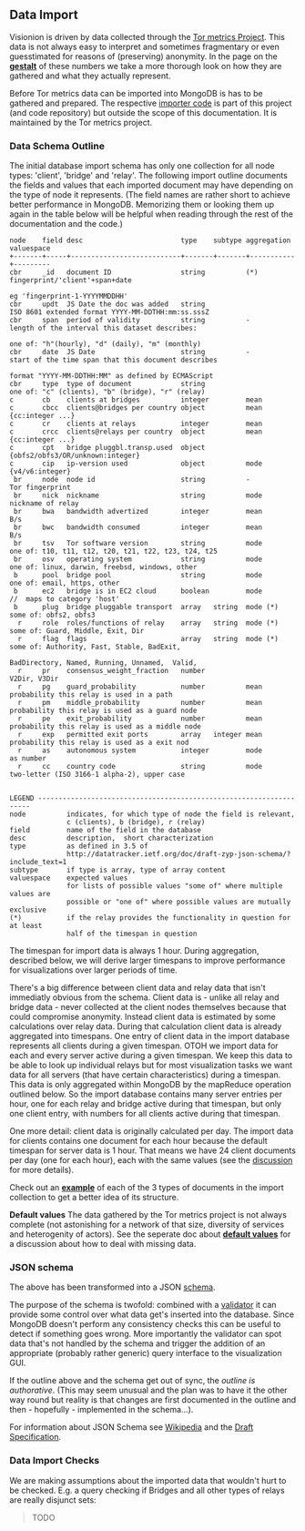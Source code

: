 ## Data Import

Visionion is driven by data collected through the [Tor metrics Project](https://metrics.torproject.org/‎).
This data is not always easy to interpret and sometimes fragmentary or even guesstimated for reasons of (preserving) anonymity.
In the page on the [**gestalt**](doc/gestalt.md) of these numbers we take a more thorough look on how they are gathered and what they actually represent.

Before Tor metrics data can be imported into MongoDB is has to be gathered and prepared. The respective [importer code](https://github.com/tomlurge/visionion/tree/master/importer) is part of this project (and code repository) but outside the scope of this documentation. It is maintained by the Tor metrics project.

### <span id="dataSchemaOutline">Data Schema Outline</span>

The initial database import schema has only one collection for all node types: 'client', 'bridge' and 'relay'.
The following import outline documents the fields and values that each imported document may have depending on the type of node it represents.
(The field names are rather short to achieve better performance in MongoDB.
Memorizing them or looking them up again in the table below will be helpful when reading through the rest of the documentation and the code.)

	node    field desc                        type    subtype aggregation valuespace
	+-------+-----+---------------------------+-------+-------+-----------+---------
	cbr     _id   document ID                 string          (*)         fingerprint/'client'+span+date
	                                                                      eg 'fingerprint-1-YYYYMMDDHH'
	cbr     updt  JS Date the doc was added   string                      ISO 8601 extended format YYYY-MM-DDTHH:mm:ss.sssZ
	cbr     span  period of validity          string          -           length of the interval this dataset describes:
	                                                                      one of: "h"(hourly), "d" (daily), "m" (monthly)
	cbr     date  JS Date                     string          -           start of the time span that this document describes
	                                                                      format "YYYY-MM-DDTHH:MM" as defined by ECMAScript
	cbr     type  type of document            string                      one of: "c" (clients), "b" (bridge), "r" (relay)
	c       cb    clients at bridges          integer         mean
	c       cbcc  clients@bridges per country object          mean        {cc:integer ...}
	c       cr    clients at relays           integer         mean
	c       crcc  clients@relays per country  object          mean        {cc:integer ...}
	c       cpt   bridge pluggbl.transp.used  object                      {obfs2/obfs3/OR/unknown:integer}
	c       cip   ip-version used             object          mode        {v4/v6:integer}
	 br     node  node id                     string          -           Tor fingerprint
	 br     nick  nickname                    string          mode        nickname of relay
	 br     bwa   bandwidth advertized        integer         mean        B/s
	 br     bwc   bandwidth consumed          integer         mean        B/s
	 br     tsv   Tor software version        string          mode        one of: t10, t11, t12, t20, t21, t22, t23, t24, t25
	 br     osv   operating system            string          mode        one of: linux, darwin, freebsd, windows, other
	 b      pool  bridge pool                 string          mode        one of: email, https, other
	 b      ec2   bridge is in EC2 cloud      boolean         mode        //  maps to category 'host'
	 b      plug  bridge pluggable transport  array   string  mode (*)    some of: obfs2, obfs3
	  r     role  roles/functions of relay    array   string  mode (*)    some of: Guard, Middle, Exit, Dir
	  r     flag  flags                       array   string  mode (*)    some of: Authority, Fast, Stable, BadExit, 
	                                                                      BadDirectory, Named, Running, Unnamed,  Valid, 
	  r     pr    consensus_weight_fraction   number                      V2Dir, V3Dir
	  r     pg    guard_probability           number          mean        probability this relay is used in a path
	  r     pm    middle_probability          number          mean        probability this relay is used as a guard node
	  r     pe    exit_probability            number          mean        probability this relay is used as a middle node
	  r     exp   permitted exit ports        array   integer mean        probability this relay is used as a exit nod
	  r     as    autonomous system           integer         mode        as number
	  r     cc    country code                string          mode        two-letter (ISO 3166-1 alpha-2), upper case


	LEGEND --------------------------------------------------------------------
	node          indicates, for which type of node the field is relevant,
	              c (clients), b (bridge), r (relay)
	field         name of the field in the database
	desc          description,	short characterization
	type          as defined in 3.5 of 
	              http://datatracker.ietf.org/doc/draft-zyp-json-schema/?include_text=1
	subtype       if type is array, type of array content
	valuespace    expected values
	              for lists of possible values "some of" where multiple values are
	              possible or "one of" where possible values are mutually exclusive
	(*)           if the relay provides the functionality in question for at least
	              half of the timespan in question
	 					

	
The timespan for import data is always 1 hour. During aggregation, described below, we will derive larger timespans to improve performance for  visualizations over larger periods of time.

There's a big difference between client data and relay data that isn't immediatly obvious from the schema.
Client data is - unlike all relay and bridge data - never collected at the client nodes themselves because that could compromise anonymity.
Instead client data is estimated by some calculations over relay data. During that calculation client data is already aggregated into timespans. One entry of client data in the import database represents all clients during a given timespan.
OTOH we import data for each and every server active during a given timespan. We keep this data to be able to look up individual relays but for most visualization tasks we want data for all servers (that have certain characteristics) during a timespan. This data is only aggregated within MongoDB by the mapReduce operation outlined below.
So the import database contains many server entries per hour, one for each relay and bridge active during that timespan, but only one client entry, with numbers for all clients active during that timespan.

One more detail: client data is originally calculated per day. The import data for clients contains one document for each hour because the default timespan for server data is 1 hour. That means we have 24 client documents per day (one for each hour), each with the same values (see the [discussion](https://github.com/tomlurge/visionion/issues/5) for more details).

Check out an [**example**](doc/import.md) of each of the 3 types of documents in the import collection to get a better idea of its structure.


**Default values**
The data gathered by the Tor metrics project is not always complete (not astonishing for a network of that size, diversity of services and heterogenity of actors). See the seperate doc about [**default values**](doc/defaults.md) for a discussion about how to deal with missing data.



### <span id="jsonSchema">JSON schema</span>
The above has been transformed into a JSON [schema](doc/schema.json).

The purpose of the schema is twofold: combined with a [validator](https://github.com/garycourt/JSV) it can provide some control over what data get's inserted into the database. Since MongoDB doesn't perform any consistency checks this can be useful to detect if something goes wrong.
More importantly the validator can spot data that's not handled by the schema and trigger the addition of an appropriate (probably rather generic) query interface to the visualization GUI.

If the outline above and the schema get out of sync, the *outline is authorative*.
(This may seem unusual and the plan was to have it the other way round but reality is that changes are first documented in the outline and then - hopefully - implemented  in the schema...).

For information about JSON Schema see [Wikipedia](http://en.wikipedia.org/wiki/JSON#Schema) and the [Draft Specification](http://datatracker.ietf.org/doc/draft-zyp-json-schema/?include_text=1).


### <span id="dataImportChecks">Data Import Checks</span>
We are making assumptions about the imported data that wouldn't hurt to be checked.
E.g. a query checking if Bridges and all other types of relays are really disjunct sets:

>TODO



